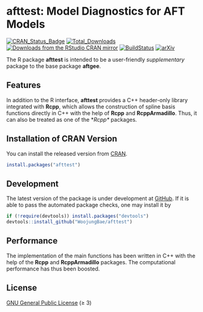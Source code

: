 afttest: Model Diagnostics for AFT Models
================

[![CRAN_Status_Badge](https://www.r-pkg.org/badges/version/afttest)](https://CRAN.R-project.org/package=afttest)
[![Total_Downloads](https://cranlogs.r-pkg.org/badges/grand-total/afttest)](https://CRAN.R-project.org/package=afttest)
[![Downloads from the RStudio CRAN
mirror](https://cranlogs.r-pkg.org/badges/afttest)](https://CRAN.R-project.org/package=afttest)
[![BuildStatus](https://github.com/WoojungBae/afttest/workflows/R-CMD-check/badge.svg)](https://github.com/WoojungBae/afttest/actions)
[![arXiv](https://img.shields.io/badge/arXiv-<INDEX>-<COLOR>.svg)](https://doi.org/10.48550/arXiv.2305.11445)

The R package **afttest** is intended to be a user-friendly *supplementary*
package to the base package **aftgee**.

## Features

In addition to the R interface, **afttest** provides a C++ header-only library 
integrated with **Rcpp**, which allows the construction of spline basis 
functions directly in C++ with the help of **Rcpp** and **RcppArmadillo**. 
Thus, it can also be treated as one of the **Rcpp\** packages. 

## Installation of CRAN Version

You can install the released version from
[CRAN](https://CRAN.R-project.org/package=afttest).

``` r
install.packages("afttest")
```

## Development

The latest version of the package is under development at
[GitHub](https://github.com/WoojungBae/afttest). If it is able to pass
the automated package checks, one may install it by

``` r
if (!require(devtools)) install.packages("devtools")
devtools::install_github("WoojungBae/afttest")
```

## Performance
The implementation of the main functions has been written in C++ with the 
help of the **Rcpp** and **RcppArmadillo** packages. The computational 
performance has thus been boosted.

## License
[GNU General Public License](https://www.gnu.org/licenses/) (≥ 3)
